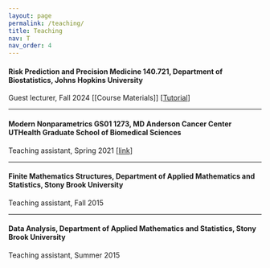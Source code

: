 ```yaml
---
layout: page
permalink: /teaching/
title: Teaching
nav: T
nav_order: 4
---
```



#### Risk Prediction and Precision Medicine 140.721, Department of Biostatistics, Johns Hopkins University
Guest lecturer, Fall 2024
[[Course Materials]]
[[Tutorial](https://github.com/ziqiaow/PRS-tutorial)]



--- 
#### Modern Nonparametrics GS01 1273, MD Anderson Cancer Center UTHealth Graduate School of Biomedical Sciences
Teaching assistant, Spring 2021 [[link](https://gsbs.uth.edu/courses/course?id=60f7608f-4b74-4324-bacf-6f3aa9d56cac)]


--- 
#### Finite Mathematics Structures, Department of Applied Mathematics and Statistics, Stony Brook University
Teaching assistant, Fall 2015

--- 
#### Data Analysis, Department of Applied Mathematics and Statistics, Stony Brook University
Teaching assistant, Summer 2015
